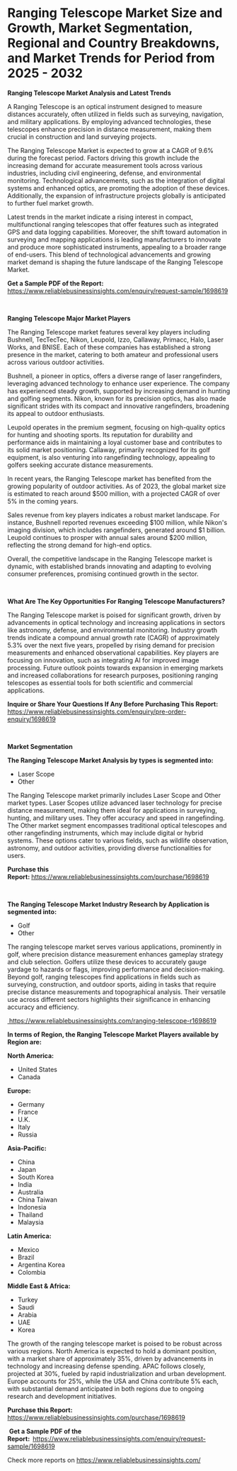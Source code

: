 <p><h1>Ranging Telescope Market Size and Growth, Market Segmentation, Regional and Country Breakdowns, and Market Trends for Period from 2025 -  2032</h1></p><p><strong>Ranging Telescope Market Analysis and Latest Trends</strong></p>
<p><p>A Ranging Telescope is an optical instrument designed to measure distances accurately, often utilized in fields such as surveying, navigation, and military applications. By employing advanced technologies, these telescopes enhance precision in distance measurement, making them crucial in construction and land surveying projects.</p><p>The Ranging Telescope Market is expected to grow at a CAGR of 9.6% during the forecast period. Factors driving this growth include the increasing demand for accurate measurement tools across various industries, including civil engineering, defense, and environmental monitoring. Technological advancements, such as the integration of digital systems and enhanced optics, are promoting the adoption of these devices. Additionally, the expansion of infrastructure projects globally is anticipated to further fuel market growth.</p><p>Latest trends in the market indicate a rising interest in compact, multifunctional ranging telescopes that offer features such as integrated GPS and data logging capabilities. Moreover, the shift toward automation in surveying and mapping applications is leading manufacturers to innovate and produce more sophisticated instruments, appealing to a broader range of end-users. This blend of technological advancements and growing market demand is shaping the future landscape of the Ranging Telescope Market.</p></p>
<p><strong>Get a Sample PDF of the Report:&nbsp;</strong> <a href="https://www.reliablebusinessinsights.com/enquiry/request-sample/1698619?utm_campaign=3022&utm_medium=2&utm_source=Github&utm_content=ia&utm_term=27032025&utm_id=ranging-telescope">https://www.reliablebusinessinsights.com/enquiry/request-sample/1698619</a></p>
<p>&nbsp;</p>
<p><strong>Ranging Telescope Major Market Players</strong></p>
<p><p>The Ranging Telescope market features several key players including Bushnell, TecTecTec, Nikon, Leupold, Izzo, Callaway, Primacc, Halo, Laser Works, and BNISE. Each of these companies has established a strong presence in the market, catering to both amateur and professional users across various outdoor activities.</p><p>Bushnell, a pioneer in optics, offers a diverse range of laser rangefinders, leveraging advanced technology to enhance user experience. The company has experienced steady growth, supported by increasing demand in hunting and golfing segments. Nikon, known for its precision optics, has also made significant strides with its compact and innovative rangefinders, broadening its appeal to outdoor enthusiasts.</p><p>Leupold operates in the premium segment, focusing on high-quality optics for hunting and shooting sports. Its reputation for durability and performance aids in maintaining a loyal customer base and contributes to its solid market positioning. Callaway, primarily recognized for its golf equipment, is also venturing into rangefinding technology, appealing to golfers seeking accurate distance measurements.</p><p>In recent years, the Ranging Telescope market has benefited from the growing popularity of outdoor activities. As of 2023, the global market size is estimated to reach around $500 million, with a projected CAGR of over 5% in the coming years.</p><p>Sales revenue from key players indicates a robust market landscape. For instance, Bushnell reported revenues exceeding $100 million, while Nikon's imaging division, which includes rangefinders, generated around $1 billion. Leupold continues to prosper with annual sales around $200 million, reflecting the strong demand for high-end optics.</p><p>Overall, the competitive landscape in the Ranging Telescope market is dynamic, with established brands innovating and adapting to evolving consumer preferences, promising continued growth in the sector.</p></p>
<p>&nbsp;</p>
<p><strong>What Are The Key Opportunities For Ranging Telescope Manufacturers?</strong></p>
<p><p>The Ranging Telescope market is poised for significant growth, driven by advancements in optical technology and increasing applications in sectors like astronomy, defense, and environmental monitoring. Industry growth trends indicate a compound annual growth rate (CAGR) of approximately 5.3% over the next five years, propelled by rising demand for precision measurements and enhanced observational capabilities. Key players are focusing on innovation, such as integrating AI for improved image processing. Future outlook points towards expansion in emerging markets and increased collaborations for research purposes, positioning ranging telescopes as essential tools for both scientific and commercial applications. </p></p>
<p><strong>Inquire or Share Your Questions If Any Before Purchasing This Report:</strong> <a href="https://www.reliablebusinessinsights.com/enquiry/pre-order-enquiry/1698619?utm_campaign=3022&utm_medium=2&utm_source=Github&utm_content=ia&utm_term=27032025&utm_id=ranging-telescope">https://www.reliablebusinessinsights.com/enquiry/pre-order-enquiry/1698619</a></p>
<p>&nbsp;</p>
<p><strong>Market Segmentation</strong></p>
<p><strong>The Ranging Telescope Market Analysis by types is segmented into:</strong></p>
<p><ul><li>Laser Scope</li><li>Other</li></ul></p>
<p><p>The Ranging Telescope market primarily includes Laser Scope and Other market types. Laser Scopes utilize advanced laser technology for precise distance measurement, making them ideal for applications in surveying, hunting, and military uses. They offer accuracy and speed in rangefinding. The Other market segment encompasses traditional optical telescopes and other rangefinding instruments, which may include digital or hybrid systems. These options cater to various fields, such as wildlife observation, astronomy, and outdoor activities, providing diverse functionalities for users.</p></p>
<p><strong>Purchase this Report:&nbsp;</strong><a href="https://www.reliablebusinessinsights.com/purchase/1698619?utm_campaign=3022&utm_medium=2&utm_source=Github&utm_content=ia&utm_term=27032025&utm_id=ranging-telescope">https://www.reliablebusinessinsights.com/purchase/1698619</a></p>
<p>&nbsp;</p>
<p><strong>The Ranging Telescope Market Industry Research by Application is segmented into:</strong></p>
<p><ul><li>Golf</li><li>Other</li></ul></p>
<p><p>The ranging telescope market serves various applications, prominently in golf, where precision distance measurement enhances gameplay strategy and club selection. Golfers utilize these devices to accurately gauge yardage to hazards or flags, improving performance and decision-making. Beyond golf, ranging telescopes find applications in fields such as surveying, construction, and outdoor sports, aiding in tasks that require precise distance measurements and topographical analysis. Their versatile use across different sectors highlights their significance in enhancing accuracy and efficiency.</p></p>
<p><a href="https://www.reliablebusinessinsights.com/ranging-telescope-r1698619?utm_campaign=3022&utm_medium=2&utm_source=Github&utm_content=ia&utm_term=27032025&utm_id=ranging-telescope">&nbsp;https://www.reliablebusinessinsights.com/ranging-telescope-r1698619</a></p>
<p><strong>In terms of Region, the Ranging Telescope Market Players available by Region are:</strong></p>
<p>
    <p> <strong> North America: </strong>
        <ul>
            <li>United States</li>
            <li>Canada</li>
        </ul>
        </p> 
    <p> <strong> Europe: </strong>
        <ul>
            <li>Germany</li>
            <li>France</li>
            <li>U.K.</li>
            <li>Italy</li>
            <li>Russia</li>
        </ul>
        </p> 
    <p> <strong> Asia-Pacific: </strong>
        <ul>
            <li>China</li>
            <li>Japan</li>
            <li>South Korea</li>
            <li>India</li>
            <li>Australia</li>
            <li>China Taiwan</li>
            <li>Indonesia</li>
            <li>Thailand</li>
            <li>Malaysia</li>
        </ul>
        </p> 
    <p> <strong> Latin America: </strong>
        <ul>
            <li>Mexico</li>
            <li>Brazil</li>
            <li>Argentina Korea</li>
            <li>Colombia</li>
        </ul>
        </p> 
    <p> <strong> Middle East & Africa: </strong>
        <ul>
            <li>Turkey</li>
            <li>Saudi</li>
            <li>Arabia</li>
            <li>UAE</li>
            <li>Korea</li>
        </ul>
    </p>
    </p>
<p><p>The growth of the ranging telescope market is poised to be robust across various regions. North America is expected to hold a dominant position, with a market share of approximately 35%, driven by advancements in technology and increasing defense spending. APAC follows closely, projected at 30%, fueled by rapid industrialization and urban development. Europe accounts for 25%, while the USA and China contribute 5% each, with substantial demand anticipated in both regions due to ongoing research and development initiatives.</p></p>
<p><strong>Purchase this Report: </strong><a href="https://www.reliablebusinessinsights.com/purchase/1698619?utm_campaign=3022&utm_medium=2&utm_source=Github&utm_content=ia&utm_term=27032025&utm_id=ranging-telescope">https://www.reliablebusinessinsights.com/purchase/1698619</a></p>
<p>&nbsp;<strong>Get a Sample PDF of the Report:&nbsp;&nbsp;</strong><a href="https://www.reliablebusinessinsights.com/enquiry/request-sample/1698619?utm_campaign=3022&utm_medium=2&utm_source=Github&utm_content=ia&utm_term=27032025&utm_id=ranging-telescope">https://www.reliablebusinessinsights.com/enquiry/request-sample/1698619</a></p>
<p><strong></strong></p>
<p>Check more reports on <a href="https://www.reliablebusinessinsights.com/?utm_campaign=3022&utm_medium=2&utm_source=Github&utm_content=ia&utm_term=27032025&utm_id=ranging-telescope">https://www.reliablebusinessinsights.com/</a></p>